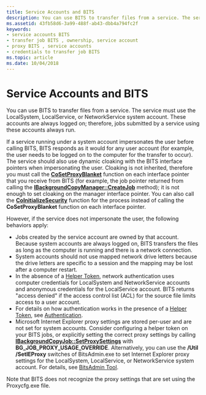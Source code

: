 ```yaml
---
title: Service Accounts and BITS
description: You can use BITS to transfer files from a service. The service must use the LocalSystem, LocalService, or NetworkService system account. These accounts are always logged on; therefore, jobs submitted by a service using these accounts always run.
ms.assetid: 43fb58d6-3a99-488f-ab43-dbb4a794fc2f
keywords:
- service accounts BITS
- transfer job BITS , ownership, service account
- proxy BITS , service accounts
- credentials to transfer job BITS
ms.topic: article
ms.date: 10/04/2018
---
```


# Service Accounts and BITS

You can use BITS to transfer files from a service. The service must use the LocalSystem, LocalService, or NetworkService system account. These accounts are always logged on; therefore, jobs submitted by a service using these accounts always run.

If a service running under a system account impersonates the user before calling BITS, BITS responds as it would for any user account (for example, the user needs to be logged on to the computer for the transfer to occur). The service should also use dynamic cloaking with the BITS interface pointers when impersonating the user. Cloaking is not inherited, therefore you must call the [**CoSetProxyBlanket**](https://msdn.microsoft.com/library/ms692692(v=VS.85).aspx) function on each interface pointer that you receive from BITS (for example, the job pointer returned from calling the [**IBackgroundCopyManager::CreateJob**](/windows/desktop/api/Bits/nf-bits-ibackgroundcopymanager-createjob) method); it is not enough to set cloaking on the manager interface pointer. You can also call the [**CoInitializeSecurity**](https://msdn.microsoft.com/library/ms693736(v=VS.85).aspx) function for the process instead of calling the **CoSetProxyBlanket** function on each interface pointer.

However, if the service does not impersonate the user, the following behaviors apply:

- Jobs created by the service account are owned by that account. Because system accounts are always logged on, BITS transfers the files as long as the computer is running and there is a network connection.
- System accounts should not use mapped network drive letters because the drive letters are specific to a session and the mapping may be lost after a computer restart.
- In the absence of a [Helper Token](helper-tokens-for-bits-transfer-jobs.md), network authentication uses computer credentials for LocalSystem and NetworkService accounts and anonymous credentials for the LocalService account. BITS returns "access denied" if the access control list (ACL) for the source file limits access to a user account.
- For details on how authentication works in the presence of a [Helper Token](helper-tokens-for-bits-transfer-jobs.md), see [Authentication](authentication.md).
- Microsoft Internet Explorer proxy settings are stored per-user and are not set for system accounts. Consider configuring a helper token on your BITS jobs, or explicitly setting the correct proxy settings by calling [**IBackgroundCopyJob::SetProxySettings**](/windows/desktop/api/Bits/nf-bits-ibackgroundcopyjob-setproxysettings) with **BG\_JOB\_PROXY\_USAGE\_OVERRIDE**. Alternatively, you can use the **/Util /SetIEProxy** switches of BitsAdmin.exe to set Internet Explorer proxy settings for the LocalSystem, LocalService, or NetworkService system account. For details, see [BitsAdmin Tool](bitsadmin-tool.md).

Note that BITS does not recognize the proxy settings that are set using the Proxycfg.exe file.
